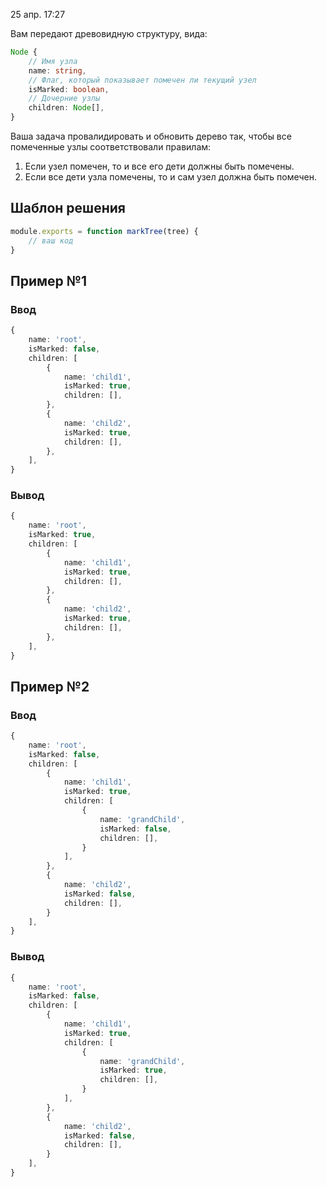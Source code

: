 25 апр. 17:27

Вам передают древовидную структуру, вида:

```ts
Node {
    // Имя узла
    name: string, 
    // Флаг, который показывает помечен ли текущий узел
    isMarked: boolean,
    // Дочерние узлы
    children: Node[],
}
```

Ваша задача провалидировать и обновить дерево так, чтобы все помеченные узлы соответствовали правилам:

1. Если узел помечен, то и все его дети должны быть помечены.
2. Если все дети узла помечены, то и сам узел должна быть помечен.

## Шаблон решения

```ts
module.exports = function markTree(tree) {
    // ваш код
}
```

## Пример №1

### Ввод

```ts
{
    name: 'root',
    isMarked: false,
    children: [
        { 
            name: 'child1',
            isMarked: true,
            children: [],
        },
        {
            name: 'child2',
            isMarked: true,
            children: [],
        },
    ],
}
```

### Вывод

```ts
{
    name: 'root',
    isMarked: true,
    children: [
        { 
            name: 'child1',
            isMarked: true,
            children: [],
        },
        {
            name: 'child2',
            isMarked: true,
            children: [],
        },
    ],
}
```

## Пример №2

### Ввод

```ts
{
    name: 'root',
    isMarked: false,
    children: [
        { 
            name: 'child1',
            isMarked: true,
            children: [
                { 
                    name: 'grandChild',
                    isMarked: false,
                    children: [],
                }
            ],
        },
        { 
            name: 'child2',
            isMarked: false,
            children: [],
        }
    ],
}
```

### Вывод

```ts
{
    name: 'root',
    isMarked: false,
    children: [
        { 
            name: 'child1',
            isMarked: true,
            children: [
                { 
                    name: 'grandChild',
                    isMarked: true,
                    children: [],
                }
            ],
        },
        { 
            name: 'child2',
            isMarked: false,
            children: [],
        }
    ],
}
```